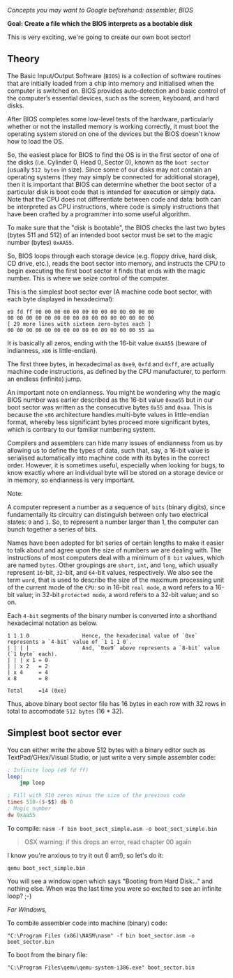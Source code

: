 *Concepts you may want to Google beforehand: assembler, BIOS*

**Goal: Create a file which the BIOS interprets as a bootable disk**

This is very exciting, we're going to create our own boot sector!

Theory
------

The Basic Input/Output Software (`BIOS`) is a collection of software routines that are
initially loaded from a chip into memory and initialised when the computer is switched
on. BIOS provides auto-detection and basic control of the computer’s essential devices,
such as the screen, keyboard, and hard disks.

After BIOS completes some low-level tests of the hardware, particularly whether or
not the installed memory is working correctly, it must boot the operating system stored
on one of the devices but the BIOS doesn't know how to load the OS. 

So, the easiest place for BIOS to find the OS is in the first sector of one of the disks
(i.e. Cylinder 0, Head 0, Sector 0), known as the `boot sector` (usually `512 bytes` in size). 
Since some of our disks may not contain an operating systems (they may simply be connected for additional storage),
then it is important that BIOS can determine whether the boot sector of a particular
disk is boot code that is intended for execution or simply data. Note that the CPU does
not differentiate between code and data: both can be interpreted as CPU instructions,
where code is simply instructions that have been crafted by a programmer into some
useful algorithm.

To make sure that the "disk is bootable", the BIOS checks the last two
bytes (bytes 511 and 512) of an intended boot sector must be set to the 
magic number (bytes) `0xAA55`.

So, BIOS loops through each storage device (e.g. floppy drive, hard disk, CD drive, etc.), 
reads the boot sector into memory, and instructs the CPU to begin executing the first boot
sector it finds that ends with the magic number. This is where we seize control of the computer.

This is the simplest boot sector ever (A machine code boot sector, with each byte displayed in
hexadecimal):

```
e9 fd ff 00 00 00 00 00 00 00 00 00 00 00 00 00
00 00 00 00 00 00 00 00 00 00 00 00 00 00 00 00
[ 29 more lines with sixteen zero-bytes each ]
00 00 00 00 00 00 00 00 00 00 00 00 00 00 55 aa
```

It is basically all zeros, ending with the 16-bit value
`0xAA55` (beware of indianness, `x86` is little-endian). 

The first three bytes, in hexadecimal as `0xe9`, `0xfd` and `0xff`, are actually
machine code instructions, as defined by the CPU manufacturer, to perform an
endless (infinite) jump.

An important note on endianness. You might be wondering why the magic BIOS
number was earlier described as the 16-bit value `0xaa55` but in our boot sector was
written as the consecutive bytes `0x55` and `0xaa`. This is because the `x86` architecture
handles multi-byte values in little-endian format, whereby less significant bytes proceed
more significant bytes, which is contrary to our familiar numbering system.

Compilers and assemblers can hide many issues of endianness from us by allowing
us to define the types of data, such that, say, a 16-bit value is serialised automatically
into machine code with its bytes in the correct order. However, it is sometimes useful,
especially when looking for bugs, to know exactly where an individual byte will be stored
on a storage device or in memory, so endianness is very important.

Note:

A computer represent a number as a sequence of `bits` (binary digits),
since fundamentally its circuitry can distinguish between only two electrical states: `0` and
`1`. So, to represent a number larger than 1, the computer can bunch together a series of bits.

Names have been adopted for bit series of certain lengths to make it easier to talk
about and agree upon the size of numbers we are dealing with. The instructions of
most computers deal with a minimum of `8 bit` values, which are named `bytes`. Other
groupings are `short`, `int`, and `long`, which usually represent `16`-bit, `32`-bit, and `64`-bit
values, respectively. We also see the term `word`, that is used to describe the size of the
maximum processing unit of the current mode of the `CPU`: so in 16-bit `real mode`, a
word refers to a 16-bit value; in 32-bit `protected mode`, a word refers to a 32-bit value;
and so on.

Each `4-bit` segments of the binary number is converted into a shorthand hexadecimal
notation as below.

```
1 1 1 0                 Hence, the hexadecimal value of `0xe` represents a `4-bit` value of `1 1 1 0`.
| | | |                 And, `0xe9` above represents a `8-bit` value (`1 byte` each).
| | | x 1 = 0
| | x 2   = 2
| x 4     = 4
x 8       = 8

Total     =14 (0xe)
```

Thus, above binary boot sector file has 16 bytes in each row with 32 rows in total to accomodate `512 bytes` (16 * 32).


Simplest boot sector ever
-------------------------

You can either write the above 512 bytes
with a binary editor such as TextPad/GHex/Visual Studio, or just write a very
simple assembler code:

```nasm
; Infinite loop (e9 fd ff)
loop:
    jmp loop 

; Fill with 510 zeros minus the size of the previous code
times 510-($-$$) db 0
; Magic number
dw 0xaa55 
```

To compile:
`nasm -f bin boot_sect_simple.asm -o boot_sect_simple.bin`

> OSX warning: if this drops an error, read chapter 00 again

I know you're anxious to try it out (I am!), so let's do it:

`qemu boot_sect_simple.bin`

You will see a window open which says "Booting from Hard Disk..." and
nothing else. When was the last time you were so excited to see an infinite
loop? ;-)

*For Windows,*

To combile assembler code into machine (binary) code:

`"C:\Program Files (x86)\NASM\nasm" -f bin boot_sector.asm -o boot_sector.bin`

To boot from the binary file:

`"C:\Program Files\qemu\qemu-system-i386.exe" boot_sector.bin`

